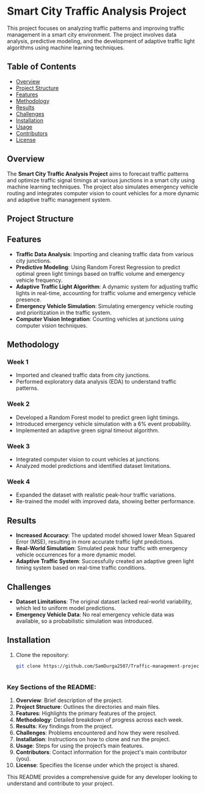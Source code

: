 # Smart City Traffic Analysis Project

This project focuses on analyzing traffic patterns and improving traffic management in a smart city environment. The project involves data analysis, predictive modeling, and the development of adaptive traffic light algorithms using machine learning techniques.

## Table of Contents
- [Overview](#overview)
- [Project Structure](#project-structure)
- [Features](#features)
- [Methodology](#methodology)
- [Results](#results)
- [Challenges](#challenges)
- [Installation](#installation)
- [Usage](#usage)
- [Contributors](#contributors)
- [License](#license)

## Overview

The **Smart City Traffic Analysis Project** aims to forecast traffic patterns and optimize traffic signal timings at various junctions in a smart city using machine learning techniques. The project also simulates emergency vehicle routing and integrates computer vision to count vehicles for a more dynamic and adaptive traffic management system.

## Project Structure


## Features

- **Traffic Data Analysis**: Importing and cleaning traffic data from various city junctions.
- **Predictive Modeling**: Using Random Forest Regression to predict optimal green light timings based on traffic volume and emergency vehicle frequency.
- **Adaptive Traffic Light Algorithm**: A dynamic system for adjusting traffic lights in real-time, accounting for traffic volume and emergency vehicle presence.
- **Emergency Vehicle Simulation**: Simulating emergency vehicle routing and prioritization in the traffic system.
- **Computer Vision Integration**: Counting vehicles at junctions using computer vision techniques.

## Methodology

### Week 1
- Imported and cleaned traffic data from city junctions.
- Performed exploratory data analysis (EDA) to understand traffic patterns.

### Week 2
- Developed a Random Forest model to predict green light timings.
- Introduced emergency vehicle simulation with a 6% event probability.
- Implemented an adaptive green signal timeout algorithm.

### Week 3
- Integrated computer vision to count vehicles at junctions.
- Analyzed model predictions and identified dataset limitations.

### Week 4
- Expanded the dataset with realistic peak-hour traffic variations.
- Re-trained the model with improved data, showing better performance.

## Results

- **Increased Accuracy**: The updated model showed lower Mean Squared Error (MSE), resulting in more accurate traffic light predictions.
- **Real-World Simulation**: Simulated peak hour traffic with emergency vehicle occurrences for a more dynamic model.
- **Adaptive Traffic System**: Successfully created an adaptive green light timing system based on real-time traffic conditions.

## Challenges

- **Dataset Limitations**: The original dataset lacked real-world variability, which led to uniform model predictions.
- **Emergency Vehicle Data**: No real emergency vehicle data was available, so a probabilistic simulation was introduced.

## Installation

1. Clone the repository:
   ```bash
   git clone https://github.com/SamDurga2507/Traffic-management-project.git



### Key Sections of the README:
1. **Overview**: Brief description of the project.
2. **Project Structure**: Outlines the directories and main files.
3. **Features**: Highlights the primary features of the project.
4. **Methodology**: Detailed breakdown of progress across each week.
5. **Results**: Key findings from the project.
6. **Challenges**: Problems encountered and how they were resolved.
7. **Installation**: Instructions on how to clone and run the project.
8. **Usage**: Steps for using the project’s main features.
9. **Contributors**: Contact information for the project's main contributor (you).
10. **License**: Specifies the license under which the project is shared.

This README provides a comprehensive guide for any developer looking to understand and contribute to your project.

